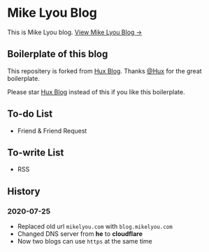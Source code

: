 # Mike Lyou Blog

This is Mike Lyou blog.
[View Mike Lyou Blog &rarr;](https://mikelyou.com)

## Boilerplate of this blog

This repositery is forked from [Hux Blog](https://github.com/Huxpro/huxpro.github.io). Thanks [\@Hux](https://github.com/Huxpro) for the great boilerplate.

Please star [Hux Blog](https://github.com/Huxpro/huxpro.github.io) instead of this if you like this boilerplate.

## To-do List

- Friend & Friend Request


## To-write List

- RSS

## History

### 2020-07-25
 
- Replaced old url `mikelyou.com` with `blog.mikelyou.com`
- Changed DNS server from **he** to **cloudflare**
- Now two blogs can use `https` at the same time
